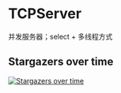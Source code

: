 # TCPServer
并发服务器；select + 多线程方式

## Stargazers over time

[![Stargazers over time](https://starchart.cc/fyw4/TCPServer.svg)](https://starchart.cc/fyw4/TCPServer)
